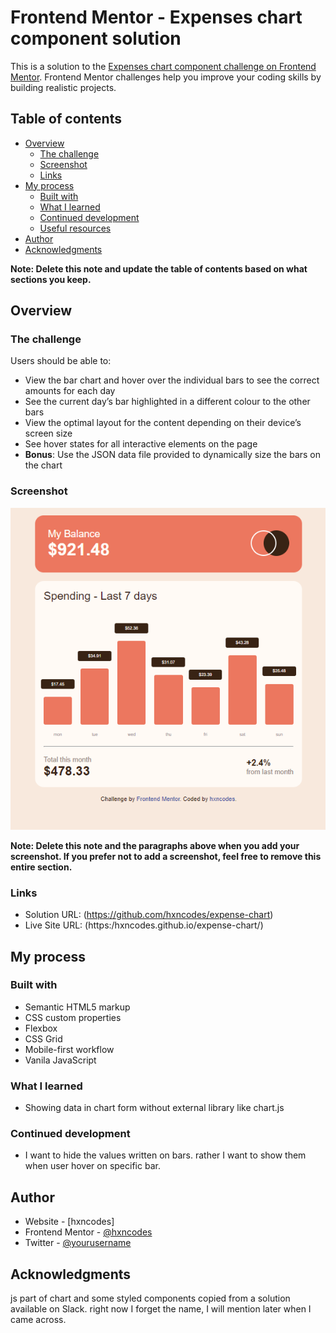 # Frontend Mentor - Expenses chart component solution

This is a solution to the [Expenses chart component challenge on Frontend Mentor](https://www.frontendmentor.io/challenges/expenses-chart-component-e7yJBUdjwt). Frontend Mentor challenges help you improve your coding skills by building realistic projects.

## Table of contents

- [Overview](#overview)
  - [The challenge](#the-challenge)
  - [Screenshot](#screenshot)
  - [Links](#links)
- [My process](#my-process)
  - [Built with](#built-with)
  - [What I learned](#what-i-learned)
  - [Continued development](#continued-development)
  - [Useful resources](#useful-resources)
- [Author](#author)
- [Acknowledgments](#acknowledgments)

**Note: Delete this note and update the table of contents based on what sections you keep.**

## Overview

### The challenge

Users should be able to:

- View the bar chart and hover over the individual bars to see the correct amounts for each day
- See the current day’s bar highlighted in a different colour to the other bars
- View the optimal layout for the content depending on their device’s screen size
- See hover states for all interactive elements on the page
- **Bonus**: Use the JSON data file provided to dynamically size the bars on the chart

### Screenshot

![](images/screenshot.png)

**Note: Delete this note and the paragraphs above when you add your screenshot. If you prefer not to add a screenshot, feel free to remove this entire section.**

### Links

- Solution URL: (https://github.com/hxncodes/expense-chart)
- Live Site URL: (https:/hxncodes.github.io/expense-chart/)

## My process

### Built with

- Semantic HTML5 markup
- CSS custom properties
- Flexbox
- CSS Grid
- Mobile-first workflow
- Vanila JavaScript

### What I learned

- Showing data in chart form without external library like chart.js

### Continued development

- I want to hide the values written on bars. rather I want to show them when user hover on specific bar.

## Author

- Website - [hxncodes]
- Frontend Mentor - [@hxncodes](https://www.frontendmentor.io/profile/hxncodes)
- Twitter - [@yourusername](https://www.twitter.com/hxncodes)

## Acknowledgments

js part of chart and some styled components copied from a solution available on Slack. right now I forget the name, I will mention later when I came across.

